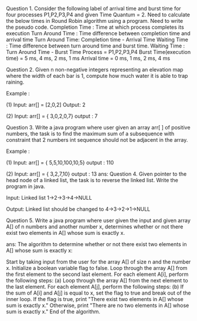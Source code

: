 Question 1. Consider the following label of arrival time and burst time for four processes P1,P2,P3,P4 and given Time Quantum = 2.
Need to calculate the below times in Round Robin algorithm using a program. Need to write the pseudo code.
Completion Time : Time at which process completes its execution
Turn Around Time : Time difference between completion time and arrival time
Turn Around Time: Completion time - Arrival Time
Waiting Time : Time difference between turn around time and burst time.
Waiting Time : Turn Around Time - Burst Time
Process = P1,P2,P3,P4
Burst Time(execution time) = 5 ms, 4 ms, 2 ms, 1 ms
Arrival time = 0 ms, 1 ms, 2 ms, 4 ms

Question 2. Given n non-negative integers representing an elevation map where the width of each bar is 1, compute how much water it is able to trap raining.

Example :

(1) Input: arr[] = [2,0,2]
Output: 2

(2) Input: arr[] = { 3,0,2,0,7}
output : 7

Question 3. Write a java program where user given an array arr[ ] of positive numbers, the task is to find the maximum sum of a subsequence with constraint that 2 numbers int sequence should not be adjacent in the array.

Example :

(1) Input: arr[] = { 5,5,10,100,10,5}
output : 110

(2) Input: arr[] = { 3,2,7,10}
output : 13
ans: 
Question 4. Given pointer to the head node of a linked list, the task is to reverse the linked list. Write the program in java.

Input: Linked list 1->2->3->4->NULL

Output: Linked list should be changed to
4->3->2->1->NULL

Question 5. Write a java program where user given the input and given array A[] of n numbers and another number x, determines whether or not there exist two elements in A[] whose sum is exactly x.


ans: The algorithm to determine whether or not there exist two elements in A[] whose sum is exactly x:

Start by taking input from the user for the array A[] of size n and the number x.
Initialize a boolean variable flag to false.
Loop through the array A[] from the first element to the second last element. For each element A[i], perform the following steps:
(a) Loop through the array A[] from the next element to the last element. For each element A[j], perform the following steps:
(b) If the sum of A[i] and A[j] is equal to x, set the flag to true and break out of the inner loop.
If the flag is true, print "There exist two elements in A[] whose sum is exactly x."
Otherwise, print "There are no two elements in A[] whose sum is exactly x."
End of the algorithm.
